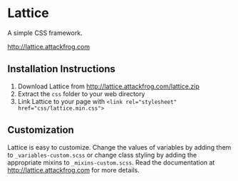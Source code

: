 # Lattice
A simple CSS framework.

http://lattice.attackfrog.com


## Installation Instructions

1. Download Lattice from http://lattice.attackfrog.com/lattice.zip
2. Extract the `css` folder to your web directory
3. Link Lattice to your page with `<link rel="stylesheet" href="css/lattice.min.css">`

## Customization

Lattice is easy to customize. Change the values of variables by adding them to `_variables-custom.scss` or change class styling by adding the appropriate mixins to `_mixins-custom.scss`. Read the documentation at http://lattice.attackfrog.com for more details.